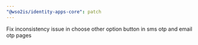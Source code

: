 ```yaml
---
"@wso2is/identity-apps-core": patch
---
```


Fix inconsistency issue in choose other option button in sms otp and email otp pages
